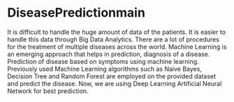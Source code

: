 # DiseasePredictionmain
It is difficult to handle the huge amount of data of the patients.  It is easier to handle this data through Big Data Analytics.  There are a lot of procedures for the treatment of multiple diseases across the world.  Machine Learning is an emerging approach that helps in prediction, diagnosis of a disease.  Prediction of disease based on symptoms using machine learning.  Previously used Machine Learning algorithms such as Naive Bayes, Decision Tree and Random Forest are employed on the provided dataset and predict the disease.  Now, we are using Deep Learning Artificial Neural Network for best prediction.
